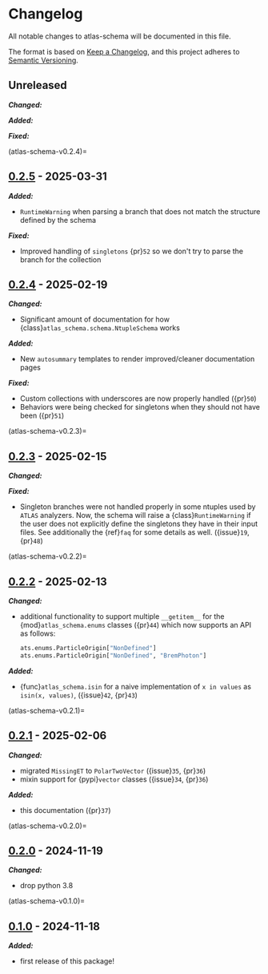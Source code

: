 # Changelog

All notable changes to atlas-schema will be documented in this file.

The format is based on [Keep a Changelog](https://keepachangelog.com/en/1.0.0/),
and this project adheres to
[Semantic Versioning](https://semver.org/spec/v2.0.0.html).

## Unreleased

**_Changed:_**

**_Added:_**

**_Fixed:_**

(atlas-schema-v0.2.4)=

## [0.2.5](https://github.com/scipp-atlas/atlas-schema/releases/tag/v0.2.5) - 2025-03-31

**_Added:_**

- `RuntimeWarning` when parsing a branch that does not match the structure
  defined by the schema

**_Fixed:_**

- Improved handling of `singletons` {pr}`52` so we don't try to parse the branch
  for the collection

## [0.2.4](https://github.com/scipp-atlas/atlas-schema/releases/tag/v0.2.4) - 2025-02-19

**_Changed:_**

- Significant amount of documentation for how
  {class}`atlas_schema.schema.NtupleSchema` works

**_Added:_**

- New `autosummary` templates to render improved/cleaner documentation pages

**_Fixed:_**

- Custom collections with underscores are now properly handled ({pr}`50`)
- Behaviors were being checked for singletons when they should not have been
  ({pr}`51`)

(atlas-schema-v0.2.3)=

## [0.2.3](https://github.com/scipp-atlas/atlas-schema/releases/tag/v0.2.3) - 2025-02-15

**_Changed:_**

**_Fixed:_**

- Singleton branches were not handled properly in some ntuples used by `ATLAS`
  analyzers. Now, the schema will raise a {class}`RuntimeWarning` if the user
  does not explicitly define the singletons they have in their input files. See
  additionally the {ref}`faq` for some details as well. ({issue}`19`, {pr}`48`)

(atlas-schema-v0.2.2)=

## [0.2.2](https://github.com/scipp-atlas/atlas-schema/releases/tag/v0.2.2) - 2025-02-13

**_Changed:_**

- additional functionality to support multiple `__getitem__` for the
  {mod}`atlas_schema.enums` classes ({pr}`44`) which now supports an API as
  follows:
  ```python
  ats.enums.ParticleOrigin["NonDefined"]
  ats.enums.ParticleOrigin["NonDefined", "BremPhoton"]
  ```

**_Added:_**

- {func}`atlas_schema.isin` for a naive implementation of `x in values` as
  `isin(x, values)`, ({issue}`42`, {pr}`43`)

(atlas-schema-v0.2.1)=

## [0.2.1](https://github.com/scipp-atlas/atlas-schema/releases/tag/v0.2.1) - 2025-02-06

**_Changed:_**

- migrated `MissingET` to `PolarTwoVector` ({issue}`35`, {pr}`36`)
- mixin support for {pypi}`vector` classes ({issue}`34`, {pr}`36`)

**_Added:_**

- this documentation ({pr}`37`)

(atlas-schema-v0.2.0)=

## [0.2.0](https://github.com/scipp-atlas/atlas-schema/releases/tag/v0.2.0) - 2024-11-19

**_Changed:_**

- drop python 3.8

(atlas-schema-v0.1.0)=

## [0.1.0](https://github.com/scipp-atlas/atlas-schema/releases/tag/v0.1.0) - 2024-11-18

**_Added:_**

- first release of this package!
